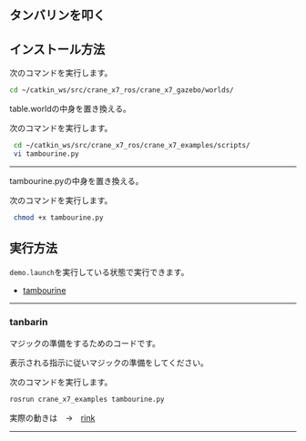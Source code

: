 ## タンバリンを叩く

## インストール方法

次のコマンドを実行します。

```sh
cd ~/catkin_ws/src/crane_x7_ros/crane_x7_gazebo/worlds/
```
table.worldの中身を置き換える。

次のコマンドを実行します。
```sh
 cd ~/catkin_ws/src/crane_x7_ros/crane_x7_examples/scripts/
 vi tambourine.py
```
---

tambourine.pyの中身を置き換える。

次のコマンドを実行します。
```sh
 chmod +x tambourine.py
```

## 実行方法

`demo.launch`を実行している状態で実行できます。

- [tambourine](#tambourine)

---

### tanbarin

マジックの準備をするためのコードです。

表示される指示に従いマジックの準備をしてください。

次のコマンドを実行します。

```sh
rosrun crane_x7_examples tambourine.py
```

実際の動きは　→　[rink](https://github.com/knr2/tanbari_model/blob/main/25BEA4EE-1060-4554-AE39-268258D0E60F.gif)

---
